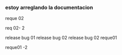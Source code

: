 ### estoy arreglando la documentacion 
reque 02

req 02- 2

release bug 01
release bug 02
release bug 02
reque01

reque01 -2
